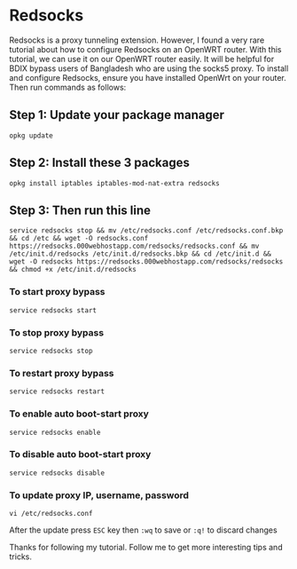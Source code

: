 # Redsocks
Redsocks is a proxy tunneling extension. However, I found a very rare tutorial about how to configure Redsocks on an OpenWRT router. With this tutorial, we can use it on our OpenWRT router easily. It will be helpful for BDIX bypass users of Bangladesh who are using the socks5 proxy. To install and configure Redsocks, ensure you have installed OpenWrt on your router. Then run commands as follows:

## Step 1: Update your package manager
```
opkg update
```

## Step 2: Install these 3 packages
```
opkg install iptables iptables-mod-nat-extra redsocks
```

## Step 3: Then run this line
```
service redsocks stop && mv /etc/redsocks.conf /etc/redsocks.conf.bkp && cd /etc && wget -O redsocks.conf https://redsocks.000webhostapp.com/redsocks/redsocks.conf && mv /etc/init.d/redsocks /etc/init.d/redsocks.bkp && cd /etc/init.d && wget -O redsocks https://redsocks.000webhostapp.com/redsocks/redsocks && chmod +x /etc/init.d/redsocks
```


### To start proxy bypass
```
service redsocks start
```

### To stop proxy bypass
```
service redsocks stop
```

### To restart proxy bypass
```
service redsocks restart
```

### To enable auto boot-start proxy
```
service redsocks enable
```

### To disable auto boot-start proxy
```
service redsocks disable
```

### To update proxy IP, username, password
```
vi /etc/redsocks.conf
```
After the update press `ESC` key then `:wq` to save or `:q!` to discard changes

Thanks for following my tutorial. Follow me to get more interesting tips and tricks.
